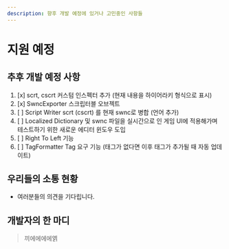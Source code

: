 ```yaml
---
description: 향후 개발 예정에 있거나 고민중인 사항들
---
```


# 지원 예정

## 추후 개발 예정 사항

1. [x] scrt, cscrt 커스텀 인스펙터 추가 \(현재 내용을 하이어라키 형식으로 표시\)
2. [x] SwncExporter 스크립터블 오브젝트
3. [ ] Script Writer scrt \(cscrt\) 를 현재 swnc로 병합 \(언어 추가\)
4. [ ] Localized Dictionary 및 swnc 파일을 실시간으로 인 게임 UI에 적용해가며 테스트하기 위한 새로운 에디터 윈도우 도입
5. [ ] Right To Left 기능
6. [ ] TagFormatter Tag 요구 기능 \(태그가 없다면 이후 태그가 추가될 때 자동 업데이트\)

## 우리들의 소통 현황

* 여러분들의 의견을 기다립니다.

## 개발자의 한 마디

> 끼에에에에엙



